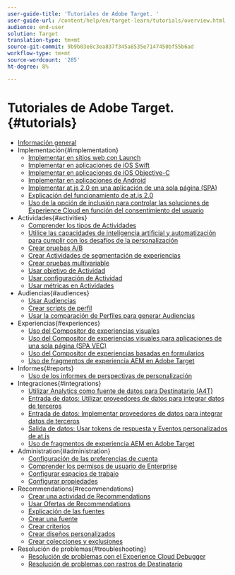 ```yaml
---
user-guide-title: 'Tutoriales de Adobe Target. '
user-guide-url: /content/help/en/target-learn/tutorials/overview.html
audience: end-user
solution: Target
translation-type: tm+mt
source-git-commit: 9b9b03e8c3ea837f345a8535e7147450bf55b6ad
workflow-type: tm+mt
source-wordcount: '285'
ht-degree: 8%

---
```



# Tutoriales de Adobe Target.  {#tutorials}

+ [Información general](../overview.md)
+ Implementación{#implementation}
   + [Implementar en sitios web con Launch](https://docs.adobe.com/content/help/en/experience-cloud/implementing-in-websites-with-launch/index.html)
   + [Implementar en aplicaciones de iOS Swift](https://docs.adobe.com/content/help/en/experience-cloud/implementing-in-mobile-ios-swift-apps-with-launch/index.html)
   + [Implementar en aplicaciones de iOS Objective-C](https://docs.adobe.com/content/help/en/experience-cloud/implementing-in-mobile-ios-objective-c-apps-with-launch/index.html)
   + [Implementar en aplicaciones de Android](https://docs.adobe.com/content/help/en/experience-cloud/implementing-in-mobile-android-apps-with-launch/index.html)
   + [Implementar at.js 2.0 en una aplicación de una sola página (SPA)](../implementation/implement-atjs-20-in-a-single-page-application.md)
   + [Explicación del funcionamiento de at.js 2.0](../implementation/understanding-how-atjs-20-works.md)
   + [Uso de la opción de inclusión para controlar las soluciones de Experience Cloud en función del consentimiento del usuario](https://docs.adobe.com/content/help/en/core-services-learn/tutorials/id-service/use-opt-in-to-control-experience-cloud-activities-based-on-user-consent.html)
+ Actividades{#activities}
   + [Comprender los tipos de Actividades](../activities/understanding-the-types-of-activities.md)
   + [Utilice las capacidades de inteligencia artificial y automatización para cumplir con los desafíos de la personalización](../activities/use-the-artificial-intelligence-and-automation-capabilities-to-meet-the-challenges-of-personalization.md)
   + [Crear pruebas A/B](../activities/create-ab-tests.md)
   + [Crear Actividades de segmentación de experiencias](../activities/create-experience-targeting-activities.md)
   + [Crear pruebas multivariable](../activities/create-multivariate-tests.md)
   + [Usar objetivo de Actividad](../activities/use-activity-targeting.md)
   + [Usar configuración de Actividad](../activities/use-activity-settings.md)
   + [Usar métricas en Actividades](../activities/use-metrics-in-activities.md)
+ Audiencias{#audiences}
   + [Usar Audiencias](../audiences/use-audiences.md)
   + [Crear scripts de perfil](../audiences/create-profile-scripts.md)
   + [Usar la comparación de Perfiles para generar Audiencias](../audiences/use-profile-comparison-to-build-audiences.md)
+ Experiencias{#experiences}
   + [Uso del Compositor de experiencias visuales](../experiences/use-the-visual-experience-composer.md)
   + [Uso del Compositor de experiencias visuales para aplicaciones de una sola página (SPA VEC)](../experiences/use-the-visual-experience-composer-for-single-page-applications.md)
   + [Uso del Compositor de experiencias basadas en formularios](../experiences/use-the-form-based-experience-composer.md)
   + [Uso de fragmentos de experiencia AEM en Adobe Target](https://helpx.adobe.com/experience-manager/kt/sites/using/experience-fragment-target-offer-feature-video-use.html)
+ Informes{#reports}
   + [Uso de los informes de perspectivas de personalización](../reports/use-the-personalization-insights-reports.md)
+ Integraciones{#integrations}
   + [Utilizar Analytics como fuente de datos para Destinatario (A4T)](../integrations/use-analytics-as-a-data-source-a4t.md)
   + [Entrada de datos: Utilizar proveedores de datos para integrar datos de terceros](../integrations/use-data-providers-to-integrate-third-party-data.md)
   + [Entrada de datos: Implementar proveedores de datos para integrar datos de terceros](../integrations/implement-data-providers-to-integrate-third-party-data.md)
   + [Salida de datos: Usar tokens de respuesta y Eventos personalizados de at.js](../integrations/use-response-tokens-and-atjs-custom-events.md)
   + [Uso de fragmentos de experiencia AEM en Adobe Target](https://helpx.adobe.com/experience-manager/kt/sites/using/experience-fragment-target-offer-feature-video-use.html)
+ Administration{#administration}
   + [Configuración de las preferencias de cuenta](../administration/set-up-account-preferences.md)
   + [Comprender los permisos de usuario de Enterprise](../administration/understanding-enterprise-user-permissions.md)
   + [Configurar espacios de trabajo](../administration/set-up-workspaces.md)
   + [Configurar propiedades](../administration/set-up-properties.md)
+ Recommendations{#recommendations}
   + [Crear una actividad de Recommendations](../recommendations/create-a-recommendations-activity.md)
   + [Usar Ofertas de Recommendations](../recommendations/use-recommendations-offers.md)
   + [Explicación de las fuentes](../recommendations/understanding-feeds.md)
   + [Crear una fuente](../recommendations/create-a-feed.md)
   + [Crear criterios](../recommendations/create-criteria.md)
   + [Crear diseños personalizados](../recommendations/create-custom-designs.md)
   + [Crear colecciones y exclusiones](../recommendations/create-collections-and-exclusions.md)
+ Resolución de problemas{#troubleshooting}
   + [Resolución de problemas con el Experience Cloud Debugger](../troubleshooting/troubleshoot-with-the-experience-cloud-debugger.md)
   + [Resolución de problemas con rastros de Destinatario](../troubleshooting/troubleshoot-with-target-traces.md)
